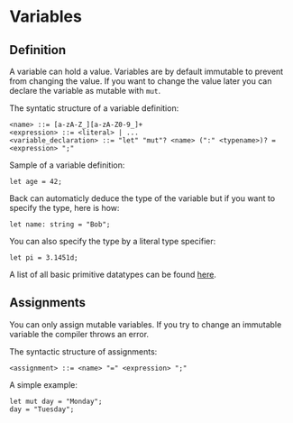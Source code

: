 # Variables

## Definition

A variable can hold a value. Variables are by default immutable to prevent from changing the value. If you want to change the value later you can declare the variable as mutable with `mut`.

The syntatic structure of a variable definition:

```ebnf
<name> ::= [a-zA-Z_][a-zA-Z0-9_]+
<expression> ::= <literal> | ...
<variable_declaration> ::= "let" "mut"? <name> (":" <typename>)? = <expression> ";"
```

Sample of a variable definition:

```sc
let age = 42;
```

Back can automaticly deduce the type of the variable but if you want to specify the type, here is how:

```sc
let name: string = "Bob";
```

You can also specify the type by a literal type specifier:

```sc
let pi = 3.1451d;
```

A list of all basic primitive datatypes can be found [here](../../primitive-datatypes.md).

## Assignments

You can only assign mutable variables. If you try to change an immutable variable the compiler throws an error.

The syntactic structure of assignments:

```ebnf
<assignment> ::= <name> "=" <expression> ";"
```

A simple example:

```sc
let mut day = "Monday";
day = "Tuesday";
```
